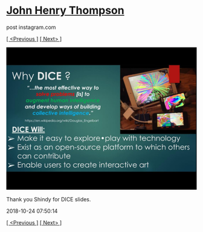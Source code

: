 # [John Henry Thompson](../README.md)
post instagram.com

[[ <Previous ]](2018-10-28-1.md) [[ Next> ]](2018-10-24-2.md)

[![](../media/2018-10-24/Thank-you-Shindy-for-DICE-slides.jpg)](../README.md)

Thank you Shindy for DICE slides.

2018-10-24 07:50:14

[[ <Previous ]](2018-10-28-1.md) [[ Next> ]](2018-10-24-2.md)